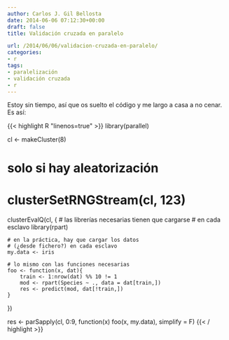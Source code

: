 ```yaml
---
author: Carlos J. Gil Bellosta
date: 2014-06-06 07:12:30+00:00
draft: false
title: Validación cruzada en paralelo

url: /2014/06/06/validacion-cruzada-en-paralelo/
categories:
- r
tags:
- paralelización
- validación cruzada
- r
---
```


Estoy sin tiempo, así que os suelto el código y me largo a casa a no cenar. Es así:

{{< highlight R "linenos=true" >}}
library(parallel)

cl <- makeCluster(8)

# solo si hay aleatorización
# clusterSetRNGStream(cl, 123)

clusterEvalQ(cl,
{
	# las librerías necesarias tienen que cargarse
	# en cada esclavo
	library(rpart)

	# en la práctica, hay que cargar los datos
	# (¿desde fichero?) en cada esclavo
	my.data <- iris

	# lo mismo con las funciones necesarias
	foo <- function(x, dat){
		train <- 1:nrow(dat) %% 10 != 1
		mod <- rpart(Species ~ ., data = dat[train,])
		res <- predict(mod, dat[!train,])
	}
})

res <- parSapply(cl, 0:9,
	function(x) foo(x, my.data), simplify = F)
{{< / highlight >}}